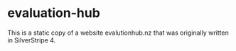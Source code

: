 # evaluation-hub
This is a static copy of a website evalutionhub.nz that was originally written in SilverStripe 4. 
